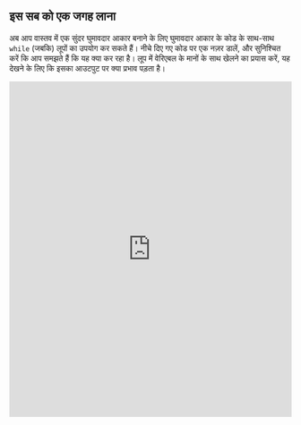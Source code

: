 ## इस सब को एक जगह लाना

अब आप वास्तव में एक सुंदर घुमावदार आकार बनाने के लिए घुमावदार आकार के कोड के साथ-साथ `while` (जबकि) लूपों का उपयोग कर सकते हैं। नीचे दिए गए कोड पर एक नज़र डालें, और सुनिश्चित करें कि आप समझते हैं कि यह क्या कर रहा है। लूप में वेरिएबल के मानों के साथ खेलने का प्रयास करें, यह देखने के लिए कि इसका आउटपुट पर क्या प्रभाव पड़ता है। 

<iframe src="https://trinket.io/embed/python/91a1daf84e" width="100%" height="600" frameborder="0" marginwidth="0" marginheight="0" allowfullscreen></iframe>
